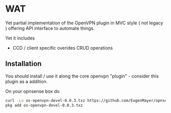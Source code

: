 # WAT

Yet partial implementation of the OpenVPN plugin in MVC style ( not legacy ) offering API interface to automate things.

Yet it includes

 - CCD / client specific overides CRUD operations
 
## Installation

You should install / use it along the core openvpn "plugin" - consider this plugin as a addition.

On your opnsense box do

```bash
curl -Lo os-openvpn-devel-0.0.3.txz https://github.com/EugenMayer/opnsense-openvpn-plugin/raw/master/dist/os-openvpn-devel-0.0.3.txz
pkg add os-openvpn-devel-0.0.3.txz
```
